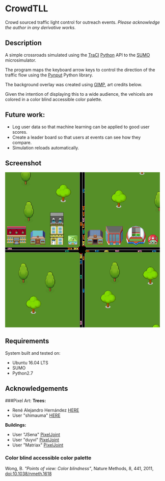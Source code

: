 # CrowdTLL
Crowd sourced traffic light control for outreach events.
*Please acknowledge the author in any derivative works.*

## Description
A simple crossroads simulated using the [TraCI](http://sumo.dlr.de/wiki/TraCI) [Python](https://www.python.org/) API to the [SUMO](http://www.sumo.dlr.de/) microsimulator.

The program maps the keyboard arrow keys to control the direction of the traffic flow using the [Pynput](https://pypi.python.org/pypi/pynput) Python library.

The background overlay was created using [GIMP](https://www.gimp.org/), art credits below.

Given the intention of displaying this to a wide audience, the vehicels are colored in a color blind accessible color palette.

## Future work:
- Log user data so that machine learning can be applied to good user scores.
- Create a leader board so that users at events can see how they compare.
- Simulation reloads automatically.

## Screenshot
![Screenshot](./images/screenshot.png "A screenschot of CrowdTLL in action.")

## Requirements
System built and tested on:
- Ubuntu 16.04 LTS
- SUMO
- Python2.7

## Acknowledgements
###Pixel Art:
**Trees:**
- René Alejandro Hernández [HERE](https://design.tutsplus.com/tutorials/how-to-create-an-isometric-pixel-art-tree-in-adobe-photoshop--cms-23606)
- User "shimauma" [HERE](https://forum.unity3d.com/threads/pixel-art-how-to-keep-original-sprite-size-in-game.241281/)

**Buildings:**
- User "JSena" [PixelJoint](http://pixeljoint.com/pixelart/44722.htm)
- User "duyvi" [PixelJoint](http://pixeljoint.com/p/9540.htm)
- User "Matriax" [PixelJoint](http://pixeljoint.com/p/644.htm)

### Color blind accessible color palette
Wong, B. *"Points of view: Color blindness"*, Nature Methods, 8, 441, 2011, [doi:10.1038/nmeth.1618](http://www.nature.com/nmeth/journal/v8/n6/full/nmeth.1618.html) 